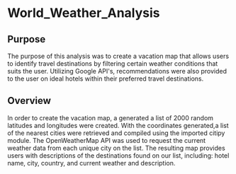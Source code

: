 # World_Weather_Analysis

## Purpose
The purpose of this analysis was to create a vacation map that allows users to identify travel destinations by filtering certain weather conditions that suits the user. Utilizing Google API's, recommendations were also provided to the user on ideal hotels within their preferred travel destinations.

## Overview
In order to create the vacation map, a generated a list of 2000 random latitudes and longitudes were created. With the coordinates generated,a list of the nearest cities were retrieved and compiled  using the imported citipy module. The OpenWeatherMap API was used to request the current weather data from each unique city on the list. The resulting map provides users with descriptions of the destinations found on our list, including: hotel name, city, country, and current weather and description.
